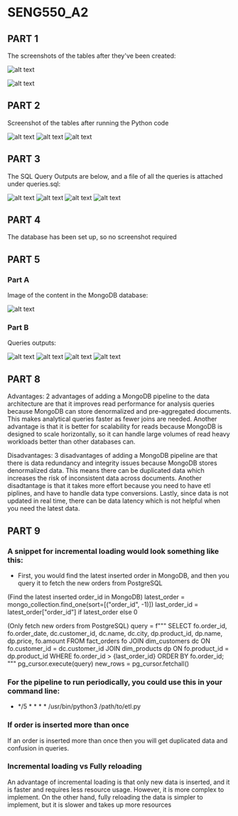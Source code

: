 # SENG550_A2

## PART 1

The screenshots of the tables after they've been created:

![alt text](<Screenshots/Screenshot 2025-10-13 205615.png>)

![alt text](<Screenshots/Screenshot 2025-10-13 205624.png>)

## PART 2

Screenshot of the tables after running the Python code

![alt text](<Screenshots/Screenshot 2025-10-13 212846.png>)
![alt text](<Screenshots/Screenshot 2025-10-13 212857.png>)
![alt text](<Screenshots/Screenshot 2025-10-13 212908.png>)


## PART 3

The SQL Query Outputs are below, and a file of all the queries is attached under queries.sql:

![alt text](<Screenshots/Screenshot 2025-10-13 212937.png>)
![alt text](<Screenshots/Screenshot 2025-10-17 001438.png>)
![alt text](<Screenshots/Screenshot 2025-10-17 001456.png>)
![alt text](<Screenshots/Screenshot 2025-10-17 001517.png>)



## PART 4

The database has been set up, so no screenshot required

## PART 5

### Part A

Image of the content in the MongoDB database:

![alt text](<Screenshots/Screenshot 2025-10-14 212538.png>)

### Part B

Queries outputs:

![alt text](<Screenshots/Screenshot 2025-10-14 212306.png>)
![alt text](<Screenshots/Screenshot 2025-10-14 212321.png>)
![alt text](<Screenshots/Screenshot 2025-10-14 212340.png>)
![alt text](<Screenshots/Screenshot 2025-10-14 212415.png>)


## PART 8

Advantages:
2 advantages of adding a MongoDB pipeline to the data architecture are that it improves read performance for analysis queries because MongoDB can store denormalized and pre-aggregated documents. This  makes analytical queries faster as fewer joins are needed. Another advantage is that it is better for scalability for reads because MongoDB is designed to scale horizontally, so it can handle large volumes of read heavy workloads better than other databases can.


Disadvantages:
3 disadvantages of adding a MongoDB pipeline are that there is data redundancy and integrity issues because MongoDB stores denormalized data. This means there can be duplicated data which increases the risk of inconsistent data across documents. Another disadtantage is that it takes more effort because you need to have etl piplines, and have to handle data type conversions. Lastly, since data is not updated in real time, there can be data latency which is not helpful when you need the latest data.


## PART 9

### A snippet for incremental loading would look something like this:
- First, you would find the latest inserted order in MongoDB, and then you query it to fetch the new orders from PostgreSQL

(Find the latest inserted order_id in MongoDB)
latest_order = mongo_collection.find_one(sort=[("order_id", -1)])
last_order_id = latest_order["order_id"] if latest_order else 0

(Only fetch new orders from PostgreSQL)
query = f"""
SELECT 
    fo.order_id, fo.order_date, dc.customer_id, dc.name, dc.city,
    dp.product_id, dp.name, dp.price, fo.amount
FROM fact_orders fo
JOIN dim_customers dc ON fo.customer_id = dc.customer_id
JOIN dim_products dp ON fo.product_id = dp.product_id
WHERE fo.order_id > {last_order_id}
ORDER BY fo.order_id;
"""
pg_cursor.execute(query)
new_rows = pg_cursor.fetchall()

### For the pipeline to run periodically, you could use this in your command line:

- */5 * * * * /usr/bin/python3 /path/to/etl.py

### If order is inserted more than once

If an order is inserted more than once then you will get duplicated data and confusion in queries.

### Incremental loading vs Fully reloading

An advantage of incremental loading is that only new data is inserted, and it is faster and requires less resource usage. However, it is more complex to implement. On the other hand, fully reloading the data is simpler to implement, but it is slower and takes up more resources

